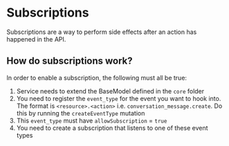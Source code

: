 # Subscriptions

Subscriptions are a way to perform side effects after an action has happened in the API.

## How do subscriptions work?

In order to enable a subscription, the following must all be true:

1. Service needs to extend the BaseModel defined in the `core` folder
2. You need to register the `event_type` for the event you want to hook into. The format is `<resource>.<action>` i.e. `conversation_message.create`. Do this by running the `createEventType` mutation
3. This `event_type` must have `allowSubscription` = `true`
4. You need to create a subscription that listens to one of these event types
